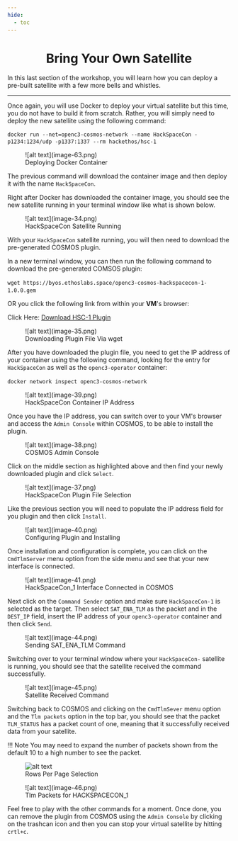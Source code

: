 ```yaml
---
hide:
  - toc
---
```


<h1 style="text-align: center;">Bring Your Own Satellite</h1>

In this last section of the workshop, you will learn how you can deploy a pre-built satellite with a few more bells and whistles.

---
Once again, you will use Docker to deploy your virtual satellite but this time, you do not have to build it from scratch. Rather, you will simply need to deploy the new satellite using the following command:

```
docker run --net=openc3-cosmos-network --name HackSpaceCon -p1234:1234/udp -p1337:1337 --rm hackethos/hsc-1
```
<figure markdown>
![alt text](image-63.png)
  <figcaption>Deploying Docker Container</figcaption>
</figure>



The previous command will download the container image and then deploy it with the name ```HackSpaceCon```.

Right after Docker has downloaded the container image, you should see the new satellite running in your terminal window like what is shown below.

<figure markdown>
![alt text](image-34.png)
  <figcaption>HackSpaceCon Satellite Running</figcaption>
</figure>

With your ```HackSpaceCon``` satellite running, you will then need to download the pre-generated COSMOS plugin.

In a new terminal window, you can then run the following command to download the pre-generated COMSOS plugin:

```wget https://byos.ethoslabs.space/openc3-cosmos-hackspacecon-1-1.0.0.gem```

OR you click the following link from within your **VM**'s browser:

Click Here: [Download HSC-1 Plugin](openc3-cosmos-hackspacecon-1-1.0.0.gem)

<figure markdown>
![alt text](image-35.png)
  <figcaption>Downloading Plugin File Via wget</figcaption>
</figure>

After you have downloaded the plugin file, you need to get the IP address of your container using the following command, looking for the entry for ```HackSpaceCon``` as well as the ```openc3-operator``` container:

```docker network inspect openc3-cosmos-network```

<figure markdown>
![alt text](image-39.png)
  <figcaption>HackSpaceCon Container IP Address</figcaption>
</figure>

Once you have the IP address, you can switch over to your VM's browser and access the ```Admin Console``` within COSMOS, to be able to install the plugin.

<figure markdown>
![alt text](image-38.png)
  <figcaption>COSMOS Admin Console</figcaption>
</figure>

Click on the middle section as highlighted above and then find your newly downloaded plugin and click ```Select```.

<figure markdown>
![alt text](image-37.png)
  <figcaption>HackSpaceCon Plugin File Selection</figcaption>
</figure>

Like the previous section you will need to populate the IP address field for you plugin and then click ```Install```.

<figure markdown>
![alt text](image-40.png)
  <figcaption>Configuring Plugin and Installing</figcaption>
</figure>

Once installation and configuration is complete, you can click on the ```CmdTlmServer``` menu option from the side menu and see that your new interface is connected.

<figure markdown>
![alt text](image-41.png)
  <figcaption>HackSpaceCon_1 Interface Connected in COSMOS</figcaption>
</figure>

Next click on the ```Command Sender``` option and make sure ```HackSpaceCon-1``` is selected as the target. Then select ```SAT_ENA_TLM``` as the packet and in the ```DEST_IP``` field, insert the IP address of your ```openc3-operator``` container and then click ```Send```.

<figure markdown>
![alt text](image-44.png)
  <figcaption>Sending SAT_ENA_TLM Command</figcaption>
</figure>

Switching over to your terminal window where your ```HackSpaceCon-``` satellite is running, you should see that the satellite received the command successfully.

<figure markdown>
![alt text](image-45.png)
  <figcaption>Satellite Received Command</figcaption>
</figure>

Switching back to COSMOS and clicking on the ```CmdTlmSever``` menu option and the ```Tlm packets``` option in the top bar, you should see that the packet ```TLM_STATUS``` has a packet count of one, meaning that it successfully received data from your satellite. 

!!! Note
    You may need to expand the number of packets shown from the default 10 to a high number to see the packet.
    <figure markdown>
    ![alt text](image-64.png)
       <figcaption>Rows Per Page Selection</figcaption>
    </figure>
   
<figure markdown>
![alt text](image-46.png)
  <figcaption>Tlm Packets for HACKSPACECON_1</figcaption>
</figure>

Feel free to play with the other commands for a moment. Once done, you can remove the plugin from COSMOS using the ```Admin Console``` by clicking on the trashcan icon and then you can stop your virtual satellite by hitting ```crtl+c```.
